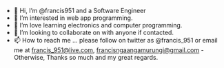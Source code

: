 - 👋 Hi, I’m @francis951 and a Software Engineer
- 👀 I’m interested in web app programming.
- 🌱 I’m love learning electronics and computer programming.
- 💞️ I’m looking to collaborate on with anyone if contacted.
- 📫 How to reach me ... please follow on twitter as @francis_951 or email me at francis_951@live.com, francisngaangamurungi@gmail.com
-Otherwise, Thanks so much and my great regards.

<!---
francis951/francis951 is a ✨ special ✨ repository because its `README.md` (this file) appears on your GitHub profile.
You can click the Preview link to take a look at your changes.
--->
